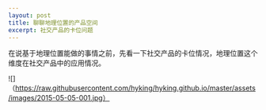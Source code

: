 ```yaml
---
layout: post
title: 聊聊地理位置的产品空间
excerpt: 社交产品的卡位问题
---
```


在说基于地理位置能做的事情之前，先看一下社交产品的卡位情况，地理位置这个维度在社交产品中的应用情况。

![]（https://raw.githubusercontent.com/hyking/hyking.github.io/master/assets/images/2015-05-05-001.jpg）


